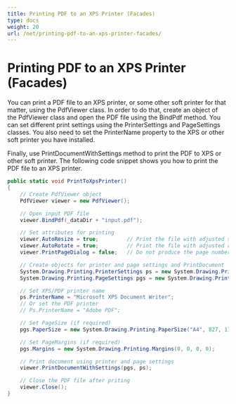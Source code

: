```yaml
---
title: Printing PDF to an XPS Printer (Facades)
type: docs
weight: 20
url: /net/printing-pdf-to-an-xps-printer-facades/
---
```

# Printing PDF to an XPS Printer (Facades)

You can print a PDF file to an XPS printer, or some other soft printer for that matter, using the PdfViewer class. In order to do that, create an object of the PdfViewer class and open the PDF file using the BindPdf method. You can set different print settings using the PrinterSettings and PageSettings classes. You also need to set the PrinterName property to the XPS or other soft printer you have installed.

Finally, use PrintDocumentWithSettings method to print the PDF to XPS or other soft printer. The following code snippet shows you how to print the PDF file to an XPS printer.

```csharp
public static void PrintToXpsPrinter()
{
    // Create PdfViewer object
    PdfViewer viewer = new PdfViewer();

    // Open input PDF file
    viewer.BindPdf(_dataDir + "input.pdf");

    // Set attributes for printing
    viewer.AutoResize = true;         // Print the file with adjusted size
    viewer.AutoRotate = true;         // Print the file with adjusted rotation
    viewer.PrintPageDialog = false;   // Do not produce the page number dialog when printing

    // Create objects for printer and page settings and PrintDocument
    System.Drawing.Printing.PrinterSettings ps = new System.Drawing.Printing.PrinterSettings();
    System.Drawing.Printing.PageSettings pgs = new System.Drawing.Printing.PageSettings();

    // Set XPS/PDF printer name
    ps.PrinterName = "Microsoft XPS Document Writer";
    // Or set the PDF printer
    // Ps.PrinterName = "Adobe PDF";

    // Set PageSize (if required)
    pgs.PaperSize = new System.Drawing.Printing.PaperSize("A4", 827, 1169);

    // Set PageMargins (if required)
    pgs.Margins = new System.Drawing.Printing.Margins(0, 0, 0, 0);

    // Print document using printer and page settings
    viewer.PrintDocumentWithSettings(pgs, ps);

    // Close the PDF file after priting
    viewer.Close();
}
```
